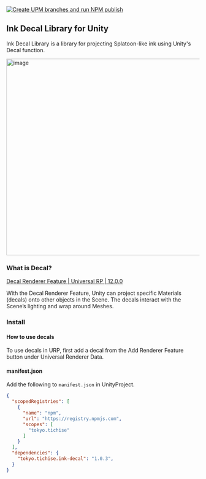 [![Create UPM branches and run NPM publish](https://github.com/tichise/ink-decal/actions/workflows/main.yml/badge.svg)](https://github.com/tichise/ink-decal/actions/workflows/main.yml)

Ink Decal Library for Unity
---

Ink Decal Library is a library for projecting Splatoon-like ink using Unity's Decal function.

<img width="512" alt="image" src="https://user-images.githubusercontent.com/43707/164626855-69f32ff9-95c1-4371-8884-865e148c6558.png">

### What is Decal?
[Decal Renderer Feature | Universal RP | 12.0.0](https://docs.unity3d.com/Packages/com.unity.render-pipelines.universal@12.0/manual/renderer-feature-decal.html)

With the Decal Renderer Feature, Unity can project specific Materials (decals) onto other objects in the Scene. The decals interact with the Scene’s lighting and wrap around Meshes.

### Install

#### How to use decals
To use decals in URP, first add a decal from the Add Renderer Feature button under Universal Renderer Data.

#### manifest.json
Add the following to `manifest.json` in UnityProject.


```json
{
  "scopedRegistries": [
    {
      "name": "npm",
      "url": "https://registry.npmjs.com",
      "scopes": [
        "tokyo.tichise"
      ]
    }
  ],
  "dependencies": {
    "tokyo.tichise.ink-decal": "1.0.3",
  }
}

```

